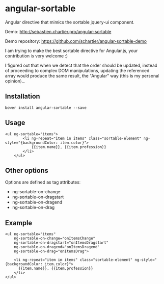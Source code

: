 angular-sortable
================

Angular directive that mimics the sortable jquery-ui component.

Demo: http://sebastien.chartier.pro/angular-sortable

Demo repository: https://github.com/schartier/angular-sortable-demo


I am trying to make the best sortable directive for Angular.js, your contribution is very welcome :)

I figured out that when we detect that the order should be updated, instead of proceeding to complex DOM manipulations, updating the referenced array would produce the same result, the "Angular" way (this is my personal opinion)...



Installation
------------

```
bower install angular-sortable --save
```

Usage
-----

```
<ul ng-sortable="items">
        <li ng-repeat="item in items" class="sortable-element" ng-style="{backgroundColor: item.color}">
            {{item.name}}, {{item.profession}}
        </li>
    </ul>
```

Other options
-------------

Options are defined as tag attributes:

- ng-sortable-on-change
- ng-sortable-on-dragstart
- ng-sortable-on-dragend
- ng-sortable-on-drag
        
Example
-------

```
<ul ng-sortable="items"
    ng-sortable-on-change="onItemsChange"
    ng-sortable-on-dragstart="onItemsDragstart"
    ng-sortable-on-dragend="onItemsDragend"
    ng-sortable-on-drag="onItemsDrag">
    
    <li ng-repeat="item in items" class="sortable-element" ng-style="{backgroundColor: item.color}">
      {{item.name}}, {{item.profession}}
    </li>
</ul>
```
